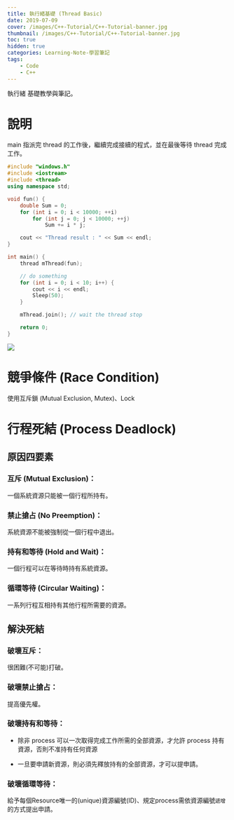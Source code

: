 ```yaml
---
title: 執行緒基礎 (Thread Basic)
date: 2019-07-09
cover: /images/C++-Tutorial/C++-Tutorial-banner.jpg
thumbnail: /images/C++-Tutorial/C++-Tutorial-banner.jpg
toc: true
hidden: true
categories: Learning-Note-學習筆記
tags:
    - Code
    - C++
---
```


執行緒 基礎教學與筆記。

<!-- more -->

# 說明

main 指派完 thread 的工作後，繼續完成接續的程式，並在最後等待 thread 完成工作。

```cpp
#include "windows.h"
#include <iostream>
#include <thread>
using namespace std;

void fun() {
    double Sum = 0;
    for (int i = 0; i < 10000; ++i)
        for (int j = 0; j < 10000; ++j)
            Sum += i * j;

    cout << "Thread result : " << Sum << endl;
}

int main() {
    thread mThread(fun);

    // do something
    for (int i = 0; i < 10; i++) {
        cout << i << endl;
        Sleep(50);
    }

    mThread.join(); // wait the thread stop

    return 0;
}
```

![](https://drive.google.com/uc?export=download&id=1cz3mWDrcbzR6HFA0yHaBV99_czbEJPEJ)

# 競爭條件 (Race Condition)

使用互斥鎖 (Mutual Exclusion, Mutex)、Lock

# 行程死結 (Process Deadlock)

## 原因四要素

### 互斥 (Mutual Exclusion)：

一個系統資源只能被一個行程所持有。

### 禁止搶占 (No Preemption)：

系統資源不能被強制從一個行程中退出。

### 持有和等待 (Hold and Wait)：

一個行程可以在等待時持有系統資源。

### 循環等待 (Circular Waiting)：

一系列行程互相持有其他行程所需要的資源。

## 解決死結

### 破壞互斥：

很困難(不可能)打破。

### 破壞禁止搶占：

提高優先權。

### 破壞持有和等待：

* 除非 process 可以一次取得完成工作所需的全部資源，才允許 process 持有資源，否則不准持有任何資源

* 一旦要申請新資源，則必須先釋放持有的全部資源，才可以提申請。

### 破壞循環等待：

給予每個Resource唯一的(unique)資源編號(ID)、規定process需依資源編號`遞增`的方式提出申請。